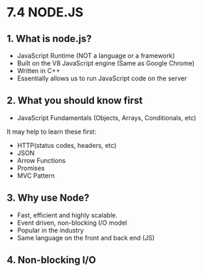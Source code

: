# 7.4 NODE.JS

## 1. What is node.js?

* JavaScript Runtime \(NOT a language or a framework\)
* Built on the V8 JavaScript engine \(Same as Google Chrome\)
* Written in C++
* Essentially allows us to run JavaScript code on the server

## 2. What you should know first

* JavaScript Fundamentals \(Objects, Arrays, Conditionals, etc\)

It may help to learn these first:

* HTTP\(status codes, headers, etc\)
* JSON
* Arrow Functions
* Promises
* MVC Pattern

## 3. Why use Node?

* Fast, efficient and highly scalable.
* Event driven, non-blocking I/O model
* Popular in the industry
* Same language on the front and back end \(JS\)

## 4. Non-blocking I/O



